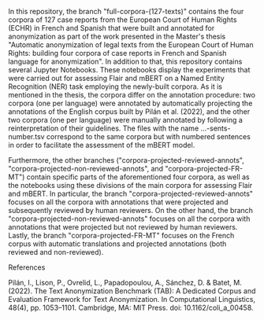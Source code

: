 In this repository, the branch "full-corpora-(127-texts)" contains the four corpora of 127 case reports from the European Court of Human Rights (ECHR) in French and Spanish that were built and annotated for anonymization as part of the work presented in the Master's thesis "Automatic anonymization of legal texts from the European Court of Human Rights: building four corpora of case reports in French and Spanish language for anonymization". In addition to that, this repository contains several Jupyter Notebooks. These notebooks display the experiments that were carried out for assessing Flair and mBERT on a Named Entity Recognition (NER) task employing the newly-built corpora. As it is mentioned in the thesis, the corpora differ on the annotation procedure: two corpora (one per language) were annotated by automatically projecting the annotations of the English corpus built by Pilán et al. (2022), and the other two corpora (one per language) were manually annotated by following a reinterpretation of their guidelines. The files with the name ...-sents-number.tsv correspond to the same corpora but with numbered sentences in order to facilitate the assessment of the mBERT model.

Furthermore, the other branches ("corpora-projected-reviewed-annots", "corpora-projected-non-reviewed-annots", and "corpora-projected-FR-MT") contain specific parts of the aforementioned four corpora, as well as the notebooks using these divisions of the main corpora for assessing Flair and mBERT. In particular, the branch "corpora-projected-reviewed-annots" focuses on all the corpora with annotations that were projected and subsequently reviewed by human reviewers. On the other hand, the branch "corpora-projected-non-reviewed-annots" focuses on all the corpora with annotations that were projected but not reviewed by human reviewers. Lastly, the branch "corpora-projected-FR-MT" focuses on the French corpus with automatic translations and projected annotations (both reviewed and non-reviewed).

References

Pilán, I., Lison, P., Ovrelid, L., Papadopoulou, A., Sánchez, D. & Batet, M. (2022). The Text Anonymization Benchmark (TAB): A Dedicated Corpus and Evaluation Framework for Text Anonymization. In Computational Linguistics, 48(4), pp. 1053–1101. Cambridge, MA: MIT Press. doi: 10.1162/coli_a_00458.
